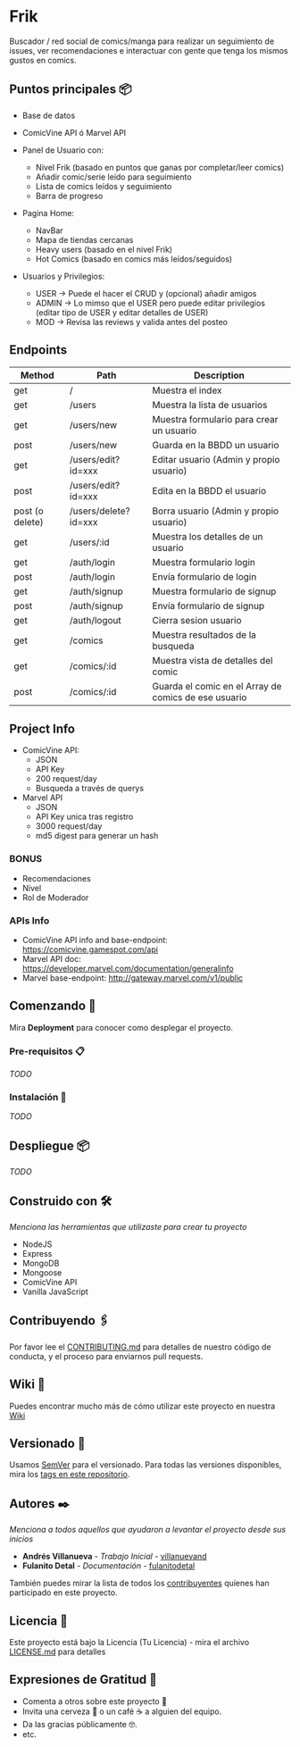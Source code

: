 # Frik

Buscador / red social de comics/manga para realizar un seguimiento de issues, ver recomendaciones e interactuar con gente que tenga los mismos gustos en comics.

## Puntos principales 📦

- Base de datos
- ComicVine API ó Marvel API
- Panel de Usuario con:
  - Nivel Frik (basado en puntos que ganas por completar/leer comics)
  - Añadir comic/serie leído para seguimiento
  - Lista de comics leídos y seguimiento
  - Barra de progreso
- Pagina Home:

  - NavBar
  - Mapa de tiendas cercanas
  - Heavy users (basado en el nivel Frik)
  - Hot Comics (basado en comics más leídos/seguidos)

- Usuarios y Privilegios:
  - USER -> Puede el hacer el CRUD y (opcional) añadir amigos
  - ADMIN -> Lo mimso que el USER pero puede editar privilegios (editar tipo de USER y editar detalles de USER)
  - MOD -> Revisa las reviews y valida antes del posteo

## Endpoints

| Method          | Path                 | Description                                          |
| --------------- | -------------------- | ---------------------------------------------------- |
| get             | /                    | Muestra el index                                     |
| get             | /users               | Muestra la lista de usuarios                         |
| get             | /users/new           | Muestra formulario para crear un usuario             |
| post            | /users/new           | Guarda en la BBDD un usuario                         |
| get             | /users/edit?id=xxx   | Editar usuario (Admin y propio usuario)              |
| post            | /users/edit?id=xxx   | Edita en la BBDD el usuario                          |
| post (o delete) | /users/delete?id=xxx | Borra usuario (Admin y propio usuario)               |
| get             | /users/:id           | Muestra los detalles de un usuario                   |
| get             | /auth/login          | Muestra formulario login                             |
| post            | /auth/login          | Envía formulario de login                            |
| get             | /auth/signup         | Muestra formulario de signup                         |
| post            | /auth/signup         | Envía formulario de signup                           |
| get             | /auth/logout         | Cierra sesion usuario                                |
| get             | /comics              | Muestra resultados de la busqueda                    |
| get             | /comics/:id          | Muestra vista de detalles del comic                  |
| post            | /comics/:id          | Guarda el comic en el Array de comics de ese usuario |

## Project Info

- ComicVine API:
  - JSON
  - API Key
  - 200 request/day
  - Busqueda a través de querys
- Marvel API
  - JSON
  - API Key unica tras registro
  - 3000 request/day
  - md5 digest para generar un hash

### BONUS

- Recomendaciones
- Nivel
- Rol de Moderador

### APIs Info

- ComicVine API info and base-endpoint: https://comicvine.gamespot.com/api
- Marvel API doc: https://developer.marvel.com/documentation/generalinfo
- Marvel base-endpoint: http://gateway.marvel.com/v1/public

## Comenzando 🚀

Mira **Deployment** para conocer como desplegar el proyecto.

### Pre-requisitos 📋

_TODO_

### Instalación 🔧

_TODO_

## Despliegue 📦

_TODO_

## Construido con 🛠️

_Menciona las herramientas que utilizaste para crear tu proyecto_

- NodeJS
- Express
- MongoDB
- Mongoose
- ComicVine API
- Vanilla JavaScript

## Contribuyendo 🖇️

Por favor lee el [CONTRIBUTING.md](https://gist.github.com/villanuevand/xxxxxx) para detalles de nuestro código de conducta, y el proceso para enviarnos pull requests.

## Wiki 📖

Puedes encontrar mucho más de cómo utilizar este proyecto en nuestra [Wiki](https://github.com/tu/proyecto/wiki)

## Versionado 📌

Usamos [SemVer](http://semver.org/) para el versionado. Para todas las versiones disponibles, mira los [tags en este repositorio](https://github.com/tu/proyecto/tags).

## Autores ✒️

_Menciona a todos aquellos que ayudaron a levantar el proyecto desde sus inicios_

- **Andrés Villanueva** - _Trabajo Inicial_ - [villanuevand](https://github.com/villanuevand)
- **Fulanito Detal** - _Documentación_ - [fulanitodetal](#fulanito-de-tal)

También puedes mirar la lista de todos los [contribuyentes](https://github.com/your/project/contributors) quíenes han participado en este proyecto.

## Licencia 📄

Este proyecto está bajo la Licencia (Tu Licencia) - mira el archivo [LICENSE.md](LICENSE.md) para detalles

## Expresiones de Gratitud 🎁

- Comenta a otros sobre este proyecto 📢
- Invita una cerveza 🍺 o un café ☕ a alguien del equipo.
- Da las gracias públicamente 🤓.
- etc.

